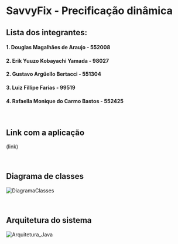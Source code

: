 # SavvyFix - Precificação dinâmica

## Lista dos integrantes:
#### 1. Douglas Magalhães de Araujo - 552008

#### 2. Erik Yuuzo Kobayachi Yamada - 98027

#### 2. Gustavo Argüello Bertacci - 551304

#### 3. Luiz Fillipe Farias - 99519

#### 4. Rafaella Monique do Carmo Bastos - 552425

<br>

## Link com a aplicação
(link)

<br>

## Diagrama de classes
![DiagramaClasses](https://github.com/user-attachments/assets/8f891bd6-4aed-4bf5-8618-764044926ff4)

<br>

## Arquitetura do sistema
![Arquitetura_Java](https://github.com/user-attachments/assets/9c992f51-3f8a-4808-83d7-eab1ad0d10e6)





